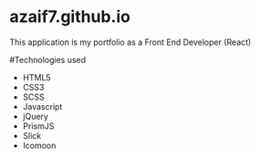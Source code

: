 # azaif7.github.io
This application is my portfolio as a Front End Developer (React)

#Technologies used
- HTML5
- CSS3
- SCSS
- Javascript
- jQuery
- PrismJS
- Slick
- Icomoon
